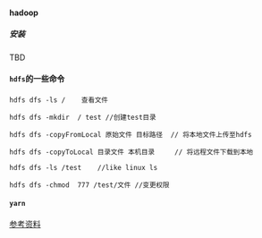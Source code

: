 #### hadoop


##### 安装

TBD



#### `hdfs`的一些命令

```
hdfs dfs -ls /    查看文件

hdfs dfs -mkdir  / test //创建test目录

hdfs dfs -copyFromLocal 原始文件 目标路径  // 将本地文件上传至hdfs
 
hdfs dfs -copyToLocal 目录文件 本机目录     // 将远程文件下载到本地

hdfs dfs -ls /test    //like linux ls

hdfs dfs -chmod  777 /test/文件 //变更权限
```





#### `yarn`


[参考资料](https://www.jianshu.com/p/4a65fd034871)